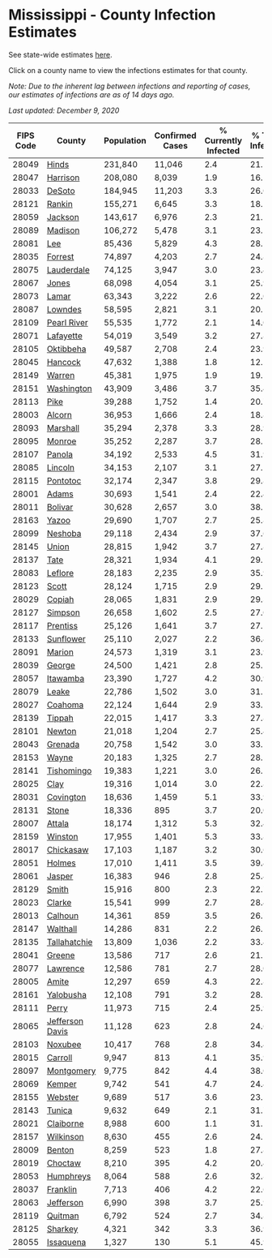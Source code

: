 # Mississippi - County Infection Estimates

See state-wide estimates [here](/infections/us-ms).

Click on a county name to view the infections estimates for that county.

*Note: Due to the inherent lag between infections and reporting of cases, our estimates of infections are as of 14 days ago.*

*Last updated: December 9, 2020*

|   FIPS Code |                             County |   Population |   Confirmed Cases |   % Currently Infected |   % Total Infected |
|-------------|------------------------------------|--------------|-------------------|------------------------|--------------------|
|       28049 |                     [Hinds](hinds) |      231,840 |            11,046 |                    2.4 |               21.5 |
|       28047 |               [Harrison](harrison) |      208,080 |             8,039 |                    1.9 |               16.5 |
|       28033 |                   [DeSoto](desoto) |      184,945 |            11,203 |                    3.3 |               26.0 |
|       28121 |                   [Rankin](rankin) |      155,271 |             6,645 |                    3.3 |               18.1 |
|       28059 |                 [Jackson](jackson) |      143,617 |             6,976 |                    2.3 |               21.1 |
|       28089 |                 [Madison](madison) |      106,272 |             5,478 |                    3.1 |               23.1 |
|       28081 |                         [Lee](lee) |       85,436 |             5,829 |                    4.3 |               28.5 |
|       28035 |                 [Forrest](forrest) |       74,897 |             4,203 |                    2.7 |               24.8 |
|       28075 |           [Lauderdale](lauderdale) |       74,125 |             3,947 |                    3.0 |               23.4 |
|       28067 |                     [Jones](jones) |       68,098 |             4,054 |                    3.1 |               25.9 |
|       28073 |                     [Lamar](lamar) |       63,343 |             3,222 |                    2.6 |               22.0 |
|       28087 |                 [Lowndes](lowndes) |       58,595 |             2,821 |                    3.1 |               20.1 |
|       28109 |         [Pearl River](pearl-river) |       55,535 |             1,772 |                    2.1 |               14.0 |
|       28071 |             [Lafayette](lafayette) |       54,019 |             3,549 |                    3.2 |               27.8 |
|       28105 |             [Oktibbeha](oktibbeha) |       49,587 |             2,708 |                    2.4 |               23.9 |
|       28045 |                 [Hancock](hancock) |       47,632 |             1,388 |                    1.8 |               12.5 |
|       28149 |                   [Warren](warren) |       45,381 |             1,975 |                    1.9 |               19.5 |
|       28151 |           [Washington](washington) |       43,909 |             3,486 |                    3.7 |               35.4 |
|       28113 |                       [Pike](pike) |       39,288 |             1,752 |                    1.4 |               20.7 |
|       28003 |                   [Alcorn](alcorn) |       36,953 |             1,666 |                    2.4 |               18.8 |
|       28093 |               [Marshall](marshall) |       35,294 |             2,378 |                    3.3 |               28.9 |
|       28095 |                   [Monroe](monroe) |       35,252 |             2,287 |                    3.7 |               28.1 |
|       28107 |                   [Panola](panola) |       34,192 |             2,533 |                    4.5 |               31.9 |
|       28085 |                 [Lincoln](lincoln) |       34,153 |             2,107 |                    3.1 |               27.2 |
|       28115 |               [Pontotoc](pontotoc) |       32,174 |             2,347 |                    3.8 |               29.8 |
|       28001 |                     [Adams](adams) |       30,693 |             1,541 |                    2.4 |               22.4 |
|       28011 |                 [Bolivar](bolivar) |       30,628 |             2,657 |                    3.0 |               38.2 |
|       28163 |                     [Yazoo](yazoo) |       29,690 |             1,707 |                    2.7 |               25.8 |
|       28099 |                 [Neshoba](neshoba) |       29,118 |             2,434 |                    2.9 |               37.6 |
|       28145 |                     [Union](union) |       28,815 |             1,942 |                    3.7 |               27.8 |
|       28137 |                       [Tate](tate) |       28,321 |             1,934 |                    4.1 |               29.1 |
|       28083 |                 [Leflore](leflore) |       28,183 |             2,235 |                    2.9 |               35.9 |
|       28123 |                     [Scott](scott) |       28,124 |             1,715 |                    2.9 |               29.1 |
|       28029 |                   [Copiah](copiah) |       28,065 |             1,831 |                    2.9 |               29.3 |
|       28127 |                 [Simpson](simpson) |       26,658 |             1,602 |                    2.5 |               27.0 |
|       28117 |               [Prentiss](prentiss) |       25,126 |             1,641 |                    3.7 |               27.5 |
|       28133 |             [Sunflower](sunflower) |       25,110 |             2,027 |                    2.2 |               36.4 |
|       28091 |                   [Marion](marion) |       24,573 |             1,319 |                    3.1 |               23.9 |
|       28039 |                   [George](george) |       24,500 |             1,421 |                    2.8 |               25.2 |
|       28057 |               [Itawamba](itawamba) |       23,390 |             1,727 |                    4.2 |               30.9 |
|       28079 |                     [Leake](leake) |       22,786 |             1,502 |                    3.0 |               31.1 |
|       28027 |                 [Coahoma](coahoma) |       22,124 |             1,644 |                    2.9 |               33.2 |
|       28139 |                   [Tippah](tippah) |       22,015 |             1,417 |                    3.3 |               27.8 |
|       28101 |                   [Newton](newton) |       21,018 |             1,204 |                    2.7 |               25.4 |
|       28043 |                 [Grenada](grenada) |       20,758 |             1,542 |                    3.0 |               33.1 |
|       28153 |                     [Wayne](wayne) |       20,183 |             1,325 |                    2.7 |               28.5 |
|       28141 |           [Tishomingo](tishomingo) |       19,383 |             1,221 |                    3.0 |               26.5 |
|       28025 |                       [Clay](clay) |       19,316 |             1,014 |                    3.0 |               22.8 |
|       28031 |             [Covington](covington) |       18,636 |             1,459 |                    5.1 |               33.9 |
|       28131 |                     [Stone](stone) |       18,336 |               895 |                    3.7 |               20.0 |
|       28007 |                   [Attala](attala) |       18,174 |             1,312 |                    5.3 |               32.4 |
|       28159 |                 [Winston](winston) |       17,955 |             1,401 |                    5.3 |               33.8 |
|       28017 |             [Chickasaw](chickasaw) |       17,103 |             1,187 |                    3.2 |               30.6 |
|       28051 |                   [Holmes](holmes) |       17,010 |             1,411 |                    3.5 |               39.4 |
|       28061 |                   [Jasper](jasper) |       16,383 |               946 |                    2.8 |               25.4 |
|       28129 |                     [Smith](smith) |       15,916 |               800 |                    2.3 |               22.7 |
|       28023 |                   [Clarke](clarke) |       15,541 |               999 |                    2.7 |               28.4 |
|       28013 |                 [Calhoun](calhoun) |       14,361 |               859 |                    3.5 |               26.7 |
|       28147 |               [Walthall](walthall) |       14,286 |               831 |                    2.2 |               26.5 |
|       28135 |       [Tallahatchie](tallahatchie) |       13,809 |             1,036 |                    2.2 |               33.4 |
|       28041 |                   [Greene](greene) |       13,586 |               717 |                    2.6 |               21.2 |
|       28077 |               [Lawrence](lawrence) |       12,586 |               781 |                    2.7 |               28.0 |
|       28005 |                     [Amite](amite) |       12,297 |               659 |                    4.3 |               22.8 |
|       28161 |             [Yalobusha](yalobusha) |       12,108 |               791 |                    3.2 |               28.7 |
|       28111 |                     [Perry](perry) |       11,973 |               715 |                    2.4 |               25.9 |
|       28065 | [Jefferson Davis](jefferson-davis) |       11,128 |               623 |                    2.8 |               24.6 |
|       28103 |                 [Noxubee](noxubee) |       10,417 |               768 |                    2.8 |               34.4 |
|       28015 |                 [Carroll](carroll) |        9,947 |               813 |                    4.1 |               35.9 |
|       28097 |           [Montgomery](montgomery) |        9,775 |               842 |                    4.4 |               38.0 |
|       28069 |                   [Kemper](kemper) |        9,742 |               541 |                    4.7 |               24.4 |
|       28155 |                 [Webster](webster) |        9,689 |               517 |                    3.6 |               23.5 |
|       28143 |                   [Tunica](tunica) |        9,632 |               649 |                    2.1 |               31.7 |
|       28021 |             [Claiborne](claiborne) |        8,988 |               600 |                    1.1 |               31.2 |
|       28157 |             [Wilkinson](wilkinson) |        8,630 |               455 |                    2.6 |               24.7 |
|       28009 |                   [Benton](benton) |        8,259 |               523 |                    1.8 |               27.8 |
|       28019 |                 [Choctaw](choctaw) |        8,210 |               395 |                    4.2 |               20.4 |
|       28053 |             [Humphreys](humphreys) |        8,064 |               588 |                    2.6 |               32.8 |
|       28037 |               [Franklin](franklin) |        7,713 |               406 |                    4.2 |               22.6 |
|       28063 |             [Jefferson](jefferson) |        6,990 |               398 |                    3.7 |               25.9 |
|       28119 |                 [Quitman](quitman) |        6,792 |               524 |                    2.7 |               34.8 |
|       28125 |                 [Sharkey](sharkey) |        4,321 |               342 |                    3.3 |               36.9 |
|       28055 |             [Issaquena](issaquena) |        1,327 |               130 |                    5.1 |               45.9 |